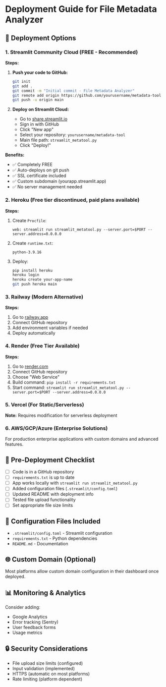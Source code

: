 # Deployment Guide for File Metadata Analyzer

## 🚀 Deployment Options

### 1. Streamlit Community Cloud (FREE - Recommended)

**Steps:**
1. **Push your code to GitHub:**
   ```bash
   git init
   git add .
   git commit -m "Initial commit - File Metadata Analyzer"
   git remote add origin https://github.com/yourusername/metadata-tool.git
   git push -u origin main
   ```

2. **Deploy on Streamlit Cloud:**
   - Go to [share.streamlit.io](https://share.streamlit.io)
   - Sign in with GitHub
   - Click "New app"
   - Select your repository: `yourusername/metadata-tool`
   - Main file path: `streamlit_metatool.py`
   - Click "Deploy!"

**Benefits:**
- ✅ Completely FREE
- ✅ Auto-deploys on git push
- ✅ SSL certificate included
- ✅ Custom subdomain (yourapp.streamlit.app)
- ✅ No server management needed

### 2. Heroku (Free tier discontinued, paid plans available)

**Steps:**
1. Create `Procfile`:
   ```
   web: streamlit run streamlit_metatool.py --server.port=$PORT --server.address=0.0.0.0
   ```

2. Create `runtime.txt`:
   ```
   python-3.9.16
   ```

3. Deploy:
   ```bash
   pip install heroku
   heroku login
   heroku create your-app-name
   git push heroku main
   ```

### 3. Railway (Modern Alternative)

**Steps:**
1. Go to [railway.app](https://railway.app)
2. Connect GitHub repository
3. Add environment variables if needed
4. Deploy automatically

### 4. Render (Free Tier Available)

**Steps:**
1. Go to [render.com](https://render.com)
2. Connect GitHub repository
3. Choose "Web Service"
4. Build command: `pip install -r requirements.txt`
5. Start command: `streamlit run streamlit_metatool.py --server.port=$PORT --server.address=0.0.0.0`

### 5. Vercel (For Static/Serverless)

**Note:** Requires modification for serverless deployment

### 6. AWS/GCP/Azure (Enterprise Solutions)

For production enterprise applications with custom domains and advanced features.

## 📝 Pre-Deployment Checklist

- [ ] Code is in a GitHub repository
- [ ] `requirements.txt` is up to date
- [ ] App works locally with `streamlit run streamlit_metatool.py`
- [ ] Added configuration files (`.streamlit/config.toml`)
- [ ] Updated README with deployment info
- [ ] Tested file upload functionality
- [ ] Set appropriate file size limits

## 🔧 Configuration Files Included

- `.streamlit/config.toml` - Streamlit configuration
- `requirements.txt` - Python dependencies
- `README.md` - Documentation

## 🌐 Custom Domain (Optional)

Most platforms allow custom domain configuration in their dashboard once deployed.

## 📊 Monitoring & Analytics

Consider adding:
- Google Analytics
- Error tracking (Sentry)
- User feedback forms
- Usage metrics

## 🔒 Security Considerations

- File upload size limits (configured)
- Input validation (implemented)
- HTTPS (automatic on most platforms)
- Rate limiting (platform dependent)

